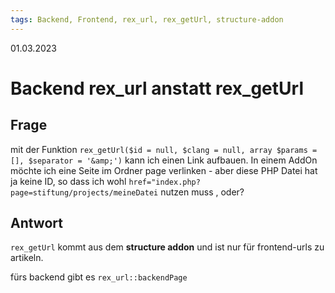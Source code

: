 ```yaml
---
tags: Backend, Frontend, rex_url, rex_getUrl, structure-addon
---
```


01.03.2023

# Backend rex_url anstatt rex_getUrl


## Frage

mit der Funktion `rex_getUrl($id = null, $clang = null, array $params = [], $separator = '&amp;')` kann ich einen Link aufbauen.  In einem AddOn möchte ich eine Seite im Ordner page verlinken - aber diese PHP Datei hat ja keine ID, so dass ich wohl  `href="index.php?page=stiftung/projects/meineDatei`   nutzen muss , oder?

## Antwort

`rex_getUrl` kommt aus dem **structure addon** und ist nur für frontend-urls zu artikeln.

fürs backend gibt es `rex_url::backendPage`
